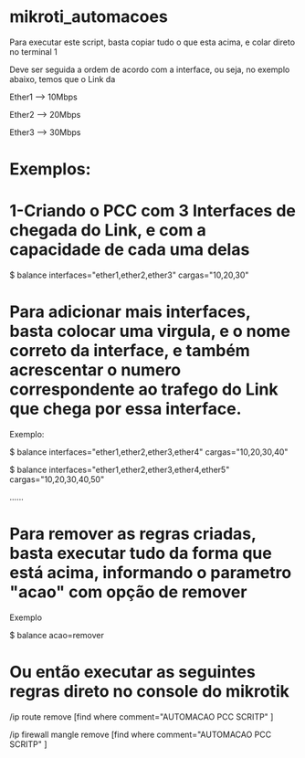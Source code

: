 
# mikroti_automacoes
Para executar este script, basta copiar tudo o que esta acima, e colar direto no terminal
1

Deve ser seguida a ordem de acordo com a interface, ou seja, no exemplo abaixo, temos que o Link da

Ether1 --> 10Mbps

Ether2 --> 20Mbps

Ether3 --> 30Mbps

# Exemplos:

# 1-Criando o PCC com 3 Interfaces de chegada do Link, e com a capacidade de cada uma delas

$ balance interfaces="ether1,ether2,ether3" cargas="10,20,30"

# Para adicionar mais interfaces, basta colocar uma virgula, e o nome correto da interface, e também acrescentar o numero correspondente ao trafego do Link que chega por essa interface.

Exemplo:

$ balance interfaces="ether1,ether2,ether3,ether4" cargas="10,20,30,40"

$ balance interfaces="ether1,ether2,ether3,ether4,ether5" cargas="10,20,30,40,50"

......

# Para remover as regras criadas, basta executar tudo da forma que está acima, informando o parametro "acao" com opção de remover

Exemplo

$ balance acao=remover

# Ou então executar as seguintes regras direto no console do mikrotik

/ip route remove [find where comment="AUTOMACAO PCC SCRITP" ]

/ip firewall mangle remove [find where comment="AUTOMACAO PCC SCRITP" ]
